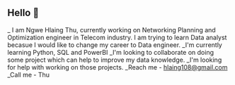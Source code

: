 ## Hello  👋
_ I am Ngwe Hlaing Thu, currently working on Networking Planning and Optimization engineer in Telecom industry. I am trying to learn Data analyst becasue I would like to change my career to Data engineer.
_I'm currently learning Python, SQL and PowerBI
_I'm looking to collaborate on doing some project which can help to improve my data knowledge.
_I'm looking for help with working on those projects.
_Reach me - hlaing108@gmail.com
_Call me - Thu 
